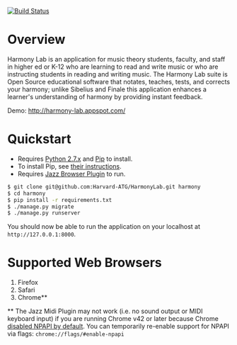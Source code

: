 [![Build Status](https://travis-ci.org/Harvard-ATG/HarmonyLab.png?branch=master)](https://travis-ci.org/Harvard-ATG/HarmonyLab)

# Overview

Harmony Lab is an application for music theory students, faculty, and staff in higher ed or K-12 
who are learning to read and write music or who are instructing students in reading and writing music. 
The Harmony Lab suite is Open Source educational software that notates, teaches, tests, and corrects 
your harmony; unlike Sibelius and Finale this application enhances a learner's understanding of
harmony by providing instant feedback.


Demo: http://harmony-lab.appspot.com/

# Quickstart

- Requires [Python 2.7.x](http://python.org/download/releases/) and [Pip](http://www.pip-installer.org/) to install. 
- To install Pip, see [their instructions](http://www.pip-installer.org/en/latest/installing.html).
- Requires [Jazz Browser Plugin](http://jazz-soft.net/) to run.

```sh
$ git clone git@github.com:Harvard-ATG/HarmonyLab.git harmony
$ cd harmony
$ pip install -r requirements.txt
$ ./manage.py migrate
$ ./manage.py runserver
```
You should now be able to run the application on your localhost at ```http://127.0.0.1:8000```. 

# Supported Web Browsers

1. Firefox 
2. Safari 
3. Chrome**

** The Jazz Midi Plugin may not work (i.e. no sound output or MIDI keyboard input) if you are running Chrome v42 or later because Chrome [disabled NPAPI by default](https://threatpost.com/google-shuts-off-npapi-in-chrome/112295). You can temporarily re-enable support for NPAPI via flags: ```chrome://flags/#enable-npapi```


